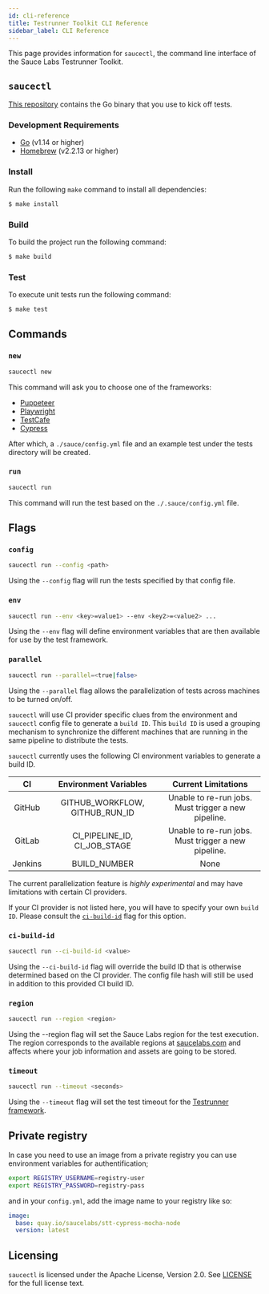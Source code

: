 ```yaml
---
id: cli-reference
title: Testrunner Toolkit CLI Reference
sidebar_label: CLI Reference
---
```


This page provides information for `saucectl`, the command line interface of the Sauce Labs Testrunner Toolkit.

## `saucectl`

[This repository](https://github.com/saucelabs/saucectl) contains the Go binary that you use to kick off tests.

### Development Requirements
 * [Go](https://golang.org/) (v1.14 or higher)
 * [Homebrew](https://brew.sh/) (v2.2.13 or higher)
 
### Install
 
Run the following `make` command to install all dependencies:
 
```bash
$ make install
```

### Build

To build the project run the following command:

```bash
$ make build
```

### Test

To execute unit tests run the following command:

```bash
$ make test
```

## Commands

### `new`

```bash
saucectl new
```

This command will ask you to choose one of the frameworks:

* [Puppeteer](https://github.com/puppeteer/puppeteer)
* [Playwright](https://github.com/microsoft/playwright)
* [TestCafe](https://github.com/DevExpress/testcafe)
* [Cypress](https://github.com/cypress-io/cypress)

After which, a `./sauce/config.yml` file and an example test under the tests directory will be created.

### `run`

```bash
saucectl run
```

This command will run the test based on the `./.sauce/config.yml` file.

## Flags

### `config`
```bash
saucectl run --config <path>
```

Using the `--config` flag will run the tests specified by that config file.

### `env`

```bash
saucectl run --env <key>=value1> --env <key2>=<value2> ...
```

Using the `--env` flag will define environment variables that are then available for use by the test framework.

### `parallel`

```sh
saucectl run --parallel=<true|false>
```

Using the `--parallel` flag allows the parallelization of tests across machines to be
turned on/off. 

`saucectl` will use CI provider specific clues from the environment and `saucectl` config
file to generate a `build ID`. This `build ID` is used a grouping mechanism to
synchronize the different machines that are running in the same pipeline to distribute
the tests. 

`saucectl` currently uses the following CI environment variables to generate a build ID.

| CI            | Environment Variables          | Current Limitations                                 |
|:-------------:|:------------------------------:|:---------------------------------------------------:|
| GitHub        | GITHUB_WORKFLOW, GITHUB_RUN_ID | Unable to re-run jobs. Must trigger a new pipeline. |
| GitLab        | CI_PIPELINE_ID, CI_JOB_STAGE   | Unable to re-run jobs. Must trigger a new pipeline. |
| Jenkins       | BUILD_NUMBER                   | None                                                |

The current parallelization feature is _highly experimental_ and may have limitations
with certain CI providers.

If your CI provider is not listed here, you will have to specify your own `build ID`.
Please consult the [`ci-build-id`](#ci-build-id) flag for this option.

### `ci-build-id`

```sh
saucectl run --ci-build-id <value>
```

Using the `--ci-build-id` flag will override the build ID that is otherwise determined
based on the CI provider. The config file hash will still be used in addition to this
provided CI build ID.

### `region`

```bash
saucectl run --region <region>
```

Using the --region flag will set the Sauce Labs region for the test execution. The region corresponds to the available regions at [saucelabs.com](https://app.saucelabs.com) and affects where your job information and assets are going to be stored.

### `timeout`
```bash
saucectl run --timeout <seconds>
```

Using the `--timeout` flag will set the test timeout for the [Testrunner framework](test-preparation.md#automation-framework-examples).

## Private registry
In case you need to use an image from a private registry you can use environment variables for authentification;

```bash 
export REGISTRY_USERNAME=registry-user
export REGISTRY_PASSWORD=registry-pass
```

and in your `config.yml`, add the image name to your registry like so:

```yml   
image:
  base: quay.io/saucelabs/stt-cypress-mocha-node
  version: latest
```

## Licensing

`saucectl` is licensed under the Apache License, Version 2.0. See [LICENSE](https://github.com/saucelabs/saucectl/blob/master/LICENSE) for the full license text.
